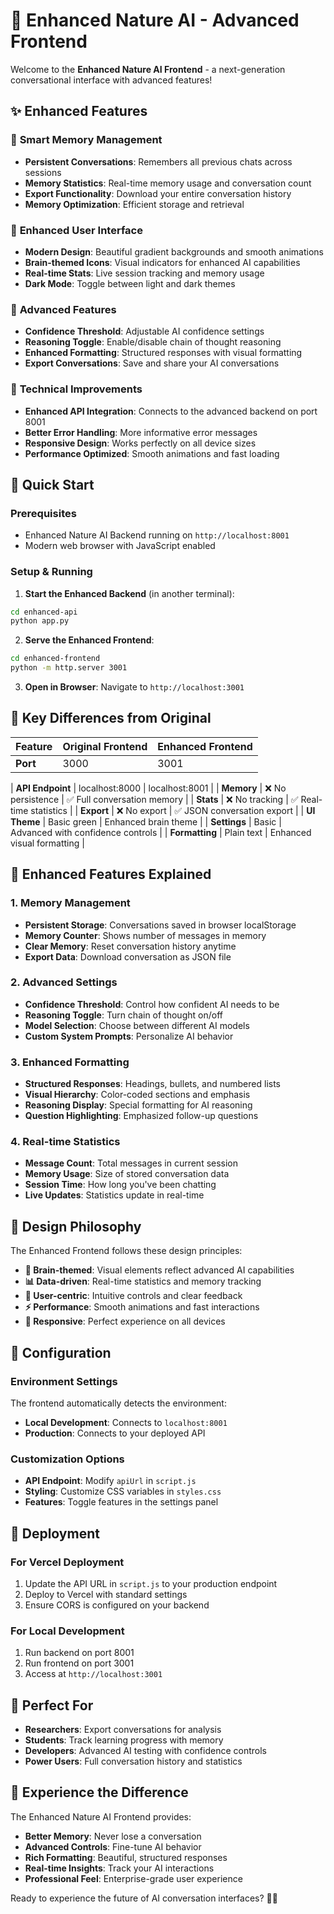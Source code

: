 # 🌟 Enhanced Nature AI - Advanced Frontend

Welcome to the **Enhanced Nature AI Frontend** - a next-generation conversational interface with advanced features!

## ✨ Enhanced Features

### 🧠 **Smart Memory Management**
- **Persistent Conversations**: Remembers all previous chats across sessions
- **Memory Statistics**: Real-time memory usage and conversation count
- **Export Functionality**: Download your entire conversation history
- **Memory Optimization**: Efficient storage and retrieval

### 🎨 **Enhanced User Interface**
- **Modern Design**: Beautiful gradient backgrounds and smooth animations
- **Brain-themed Icons**: Visual indicators for enhanced AI capabilities
- **Real-time Stats**: Live session tracking and memory usage
- **Dark Mode**: Toggle between light and dark themes

### 📱 **Advanced Features**
- **Confidence Threshold**: Adjustable AI confidence settings
- **Reasoning Toggle**: Enable/disable chain of thought reasoning
- **Enhanced Formatting**: Structured responses with visual formatting
- **Export Conversations**: Save and share your AI conversations

### 🔧 **Technical Improvements**
- **Enhanced API Integration**: Connects to the advanced backend on port 8001
- **Better Error Handling**: More informative error messages
- **Responsive Design**: Works perfectly on all device sizes
- **Performance Optimized**: Smooth animations and fast loading

## 🚀 Quick Start

### Prerequisites
- Enhanced Nature AI Backend running on `http://localhost:8001`
- Modern web browser with JavaScript enabled

### Setup & Running

1. **Start the Enhanced Backend** (in another terminal):
```bash
cd enhanced-api
python app.py
```

2. **Serve the Enhanced Frontend**:
```bash
cd enhanced-frontend
python -m http.server 3001
```

3. **Open in Browser**:
Navigate to `http://localhost:3001`

## 🎯 Key Differences from Original

| Feature | Original Frontend | Enhanced Frontend |
|---------|------------------|-------------------|
| **Port** | 3000 | 3001 |

| **API Endpoint** | localhost:8000 | localhost:8001 |
| **Memory** | ❌ No persistence | ✅ Full conversation memory |
| **Stats** | ❌ No tracking | ✅ Real-time statistics |
| **Export** | ❌ No export | ✅ JSON conversation export |
| **UI Theme** | Basic green | Enhanced brain theme |
| **Settings** | Basic | Advanced with confidence controls |
| **Formatting** | Plain text | Enhanced visual formatting |

## 🧠 Enhanced Features Explained

### 1. **Memory Management**
- **Persistent Storage**: Conversations saved in browser localStorage
- **Memory Counter**: Shows number of messages in memory
- **Clear Memory**: Reset conversation history anytime
- **Export Data**: Download conversation as JSON file

### 2. **Advanced Settings**
- **Confidence Threshold**: Control how confident AI needs to be
- **Reasoning Toggle**: Turn chain of thought on/off
- **Model Selection**: Choose between different AI models
- **Custom System Prompts**: Personalize AI behavior

### 3. **Enhanced Formatting**
- **Structured Responses**: Headings, bullets, and numbered lists
- **Visual Hierarchy**: Color-coded sections and emphasis
- **Reasoning Display**: Special formatting for AI reasoning
- **Question Highlighting**: Emphasized follow-up questions

### 4. **Real-time Statistics**
- **Message Count**: Total messages in current session
- **Memory Usage**: Size of stored conversation data
- **Session Time**: How long you've been chatting
- **Live Updates**: Statistics update in real-time

## 🎨 Design Philosophy

The Enhanced Frontend follows these design principles:

- **🧠 Brain-themed**: Visual elements reflect advanced AI capabilities
- **📊 Data-driven**: Real-time statistics and memory tracking
- **🎯 User-centric**: Intuitive controls and clear feedback
- **⚡ Performance**: Smooth animations and fast interactions
- **📱 Responsive**: Perfect experience on all devices

## 🔧 Configuration

### Environment Settings
The frontend automatically detects the environment:
- **Local Development**: Connects to `localhost:8001`
- **Production**: Connects to your deployed API

### Customization Options
- **API Endpoint**: Modify `apiUrl` in `script.js`
- **Styling**: Customize CSS variables in `styles.css`
- **Features**: Toggle features in the settings panel

## 🚀 Deployment

### For Vercel Deployment
1. Update the API URL in `script.js` to your production endpoint
2. Deploy to Vercel with standard settings
3. Ensure CORS is configured on your backend

### For Local Development
1. Run backend on port 8001
2. Run frontend on port 3001
3. Access at `http://localhost:3001`

## 🎯 Perfect For

- **Researchers**: Export conversations for analysis
- **Students**: Track learning progress with memory
- **Developers**: Advanced AI testing with confidence controls
- **Power Users**: Full conversation history and statistics

## 🌟 Experience the Difference

The Enhanced Nature AI Frontend provides:
- **Better Memory**: Never lose a conversation
- **Advanced Controls**: Fine-tune AI behavior
- **Rich Formatting**: Beautiful, structured responses
- **Real-time Insights**: Track your AI interactions
- **Professional Feel**: Enterprise-grade user experience

Ready to experience the future of AI conversation interfaces? 🚀✨
